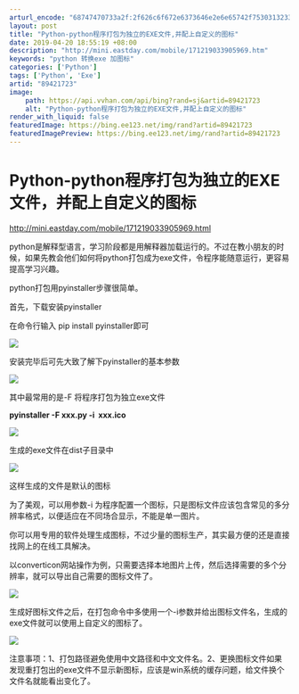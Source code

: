```yaml
---
arturl_encode: "68747470733a2f:2f626c6f672e6373646e2e6e65742f75303132333038353836:2f61727469636c652f64657461696c732f3839343231373233"
layout: post
title: "Python-python程序打包为独立的EXE文件,并配上自定义的图标"
date: 2019-04-20 18:55:19 +08:00
description: "http://mini.eastday.com/mobile/171219033905969.htm"
keywords: "python 转换exe 加图标"
categories: ['Python']
tags: ['Python', 'Exe']
artid: "89421723"
image:
    path: https://api.vvhan.com/api/bing?rand=sj&artid=89421723
    alt: "Python-python程序打包为独立的EXE文件,并配上自定义的图标"
render_with_liquid: false
featuredImage: https://bing.ee123.net/img/rand?artid=89421723
featuredImagePreview: https://bing.ee123.net/img/rand?artid=89421723
---
```


# Python-python程序打包为独立的EXE文件，并配上自定义的图标

<http://mini.eastday.com/mobile/171219033905969.html>

python是解释型语言，学习阶段都是用解释器加载运行的。不过在教小朋友的时候，如果先教会他们如何将python打包成为exe文件，令程序能随意运行，更容易提高学习兴趣。

python打包用pyinstaller步骤很简单。

首先，下载安装pyinstaller

在命令行输入 pip install pyinstaller即可

![](https://i-blog.csdnimg.cn/blog_migrate/3abae1b6f450292253ca55bbeb4b39b9.png)

安装完毕后可先大致了解下pyinstaller的基本参数

![](https://i-blog.csdnimg.cn/blog_migrate/04c06ae9c173bcf9152a1051e284dd56.png)

其中最常用的是-F 将程序打包为独立exe文件

**pyinstaller -F xxx.py -i  xxx.ico**

![](https://i-blog.csdnimg.cn/blog_migrate/8d8dd01f8ee556beb3aa8bb598176708.png)

生成的exe文件在dist子目录中

![](https://i-blog.csdnimg.cn/blog_migrate/49e6965c3b8c8160b87c1de45051a99f.png)

这样生成的文件是默认的图标

为了美观，可以用参数-i 为程序配置一个图标，只是图标文件应该包含常见的多分辨率格式，以便适应在不同场合显示，不能是单一图片。

你可以用专用的软件处理生成图标，不过少量的图标生产，其实最方便的还是直接找网上的在线工具解决。

以converticon网站操作为例，只需要选择本地图片上传，然后选择需要的多个分辨率，就可以导出自己需要的图标文件了。

![](https://i-blog.csdnimg.cn/blog_migrate/55cfead1a0c99057825af438a9181750.gif)

生成好图标文件之后，在打包命令中多使用一个-i参数并给出图标文件名，生成的exe文件就可以使用上自定义的图标了。

![](https://i-blog.csdnimg.cn/blog_migrate/e3eaeb08a88255fd152956c14bcda0f1.png)

注意事项：1、打包路径避免使用中文路径和中文文件名。2、更换图标文件如果发现重打包出的exe文件不显示新图标，应该是win系统的缓存问题，给文件换个文件名就能看出变化了。
